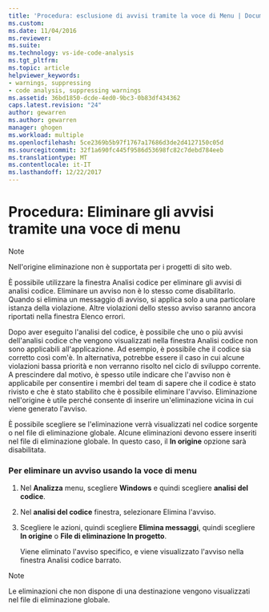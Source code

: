 ```yaml
---
title: 'Procedura: esclusione di avvisi tramite la voce di Menu | Documenti Microsoft'
ms.custom: 
ms.date: 11/04/2016
ms.reviewer: 
ms.suite: 
ms.technology: vs-ide-code-analysis
ms.tgt_pltfrm: 
ms.topic: article
helpviewer_keywords:
- warnings, suppressing
- code analysis, suppressing warnings
ms.assetid: 36bd1850-dcde-4ed0-9bc3-0b83df434362
caps.latest.revision: "24"
author: gewarren
ms.author: gewarren
manager: ghogen
ms.workload: multiple
ms.openlocfilehash: 5ce2369b5b97f1767a17686d3de2d4127150c05d
ms.sourcegitcommit: 32f1a690fc445f9586d53698fc82c7debd784eeb
ms.translationtype: MT
ms.contentlocale: it-IT
ms.lasthandoff: 12/22/2017
---
```

# <a name="how-to-suppress-warnings-by-using-the-menu-item"></a>Procedura: Eliminare gli avvisi tramite una voce di menu
> [!NOTE]
>  Nell'origine eliminazione non è supportata per i progetti di sito web.  
  
 È possibile utilizzare la finestra Analisi codice per eliminare gli avvisi di analisi codice. Eliminare un avviso non è lo stesso come disabilitarlo. Quando si elimina un messaggio di avviso, si applica solo a una particolare istanza della violazione. Altre violazioni dello stesso avviso saranno ancora riportati nella finestra Elenco errori.  
  
 Dopo aver eseguito l'analisi del codice, è possibile che uno o più avvisi dell'analisi codice che vengono visualizzati nella finestra Analisi codice non sono applicabili all'applicazione. Ad esempio, è possibile che il codice sia corretto così com'è. In alternativa, potrebbe essere il caso in cui alcune violazioni bassa priorità e non verranno risolto nel ciclo di sviluppo corrente. A prescindere dal motivo, è spesso utile indicare che l'avviso non è applicabile per consentire i membri del team di sapere che il codice è stato rivisto e che è stato stabilito che è possibile eliminare l'avviso. Eliminazione nell'origine è utile perché consente di inserire un'eliminazione vicina in cui viene generato l'avviso.  
  
 È possibile scegliere se l'eliminazione verrà visualizzati nel codice sorgente o nel file di eliminazione globale. Alcune eliminazioni devono essere inseriti nel file di eliminazione globale. In questo caso, il **In origine** opzione sarà disabilitata.  
  
### <a name="to-suppress-a-warning-by-using-menu-item"></a>Per eliminare un avviso usando la voce di menu  
  
1.  Nel **Analizza** menu, scegliere **Windows** e quindi scegliere **analisi del codice**.  
  
2.  Nel **analisi del codice** finestra, selezionare Elimina l'avviso.  
  
3.  Scegliere le azioni, quindi scegliere **Elimina messaggi**, quindi scegliere **In origine** o **File di eliminazione In progetto**.  
  
     Viene eliminato l'avviso specifico, e viene visualizzato l'avviso nella finestra Analisi codice barrato.  
  
> [!NOTE]
>  Le eliminazioni che non dispone di una destinazione vengono visualizzati nel file di eliminazione globale.